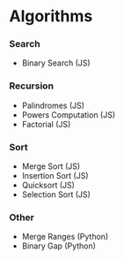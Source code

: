 # Algorithms

### Search
* Binary Search (JS)

### Recursion
* Palindromes (JS)
* Powers Computation (JS)
* Factorial (JS)

### Sort
* Merge Sort (JS)
* Insertion Sort (JS)
* Quicksort (JS)
* Selection Sort (JS)

### Other
* Merge Ranges (Python)
* Binary Gap (Python)
